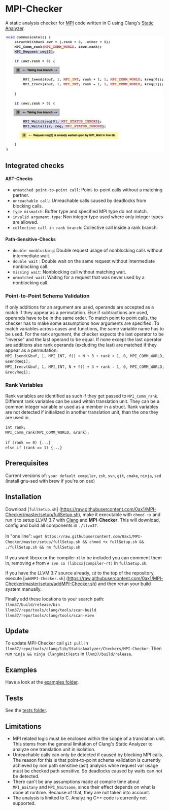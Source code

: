 # MPI-Checker
A static analysis checker for [MPI](https://en.wikipedia.org/wiki/Message_Passing_Interface) code
written in C using Clang's [Static Analyzer](http://clang-analyzer.llvm.org/).

<img src="https://github.com/0ax1/MPI-Checker/blob/master/screenshots/double_wait.jpg" width="500">

## Integrated checks
#### AST-Checks
- `unmatched point-to-point call`: Point-to-point calls without a matching partner.
- `unreachable call`: Unreachable calls caused by deadlocks from blocking calls.
- `type mismatch`: Buffer type and specified MPI type do not match.
- `invalid argument type`: Non integer type used where only integer types are allowed.
- `collective call in rank branch`: Collective call inside a rank branch.

#### Path-Sensitive-Checks
- `double nonblocking`: Double request usage of nonblocking calls without intermediate wait.
- `double wait` : Double wait on the same request without intermediate nonblocking call.
- `missing wait`: Nonblocking call without matching wait.
- `unmatched wait`: Waiting for a request that was never used by a nonblocking call.

### Point-to-Point Schema Validation
If only additions for an argument are used, operands are accepted as a match if they appear as a permutation.
Else if subtractions are used, operands have to be in the same order.
To match point to point calls, the checker has to make some assumptions how
arguments are specified. To match variables across cases and functions, the same variable name has to be used.
For the rank argument, the checker expects the last operator to be "inverse"
and the last operand to be equal.
If none except the last operator are additions also rank operands (excluding the last) are matched
if they appear as a permutation:
<br>`MPI_Isend(&buf, 1, MPI_INT, f() + N + 3 + rank + 1, 0, MPI_COMM_WORLD, &sendReq1);`<br>
`MPI_Irecv(&buf, 1, MPI_INT, N + f() + 3 + rank - 1, 0, MPI_COMM_WORLD, &recvReq1);`<br>

### Rank Variables
Rank variables are identified as such if they get passed to `MPI_Comm_rank`.
Different rank variables can be used within translation unit. They can be
a common integer variable or used as a member in a struct.
Rank variables are not detected if initialized in another translation unit, than
the one they are used in.

```
int rank;
MPI_Comm_rank(MPI_COMM_WORLD, &rank);

if (rank == 0) {...}
else if (rank == 1) {...}
```

## Prerequisites
Current versions of: `your default compiler`, `zsh`, `svn`, `git`, `cmake`,
`ninja`, `sed` (install gnu-sed with brew if you're on osx)

## Installation
Download [`fullSetup.sh`]
(https://raw.githubusercontent.com/0ax1/MPI-Checker/master/setup/fullSetup.sh),
make it executable with `chmod +x` and run it to setup LLVM 3.7 with
[Clang](http://clang.llvm.org/) and **MPI-Checker**. This will download, config
and build all components in `./llvm37`. <br><br>In "one line": `wget
https://raw.githubusercontent.com/0ax1/MPI-Checker/master/setup/fullSetup.sh &&
chmod +x fullSetup.sh && ./fullSetup.sh && rm fullSetup.sh` <br><br>If you want
libcxx or the compiler-rt to be included you can comment them in, removing
`#` from `# svn co (libcxx|compiler-rt)` in `fullSetup.sh`.

If you have the LLVM 3.7 source already, `cd` to the top of the repository,
execute [`addMPI-Checker.sh`]
(https://raw.githubusercontent.com/0ax1/MPI-Checker/master/setup/addMPI-Checker.sh)
and then rerun your build system manually.

Finally add these locations to your search path:<br>
`llvm37/build/release/bin`<br>
`llvm37/repo/tools/clang/tools/scan-build`<br>
`llvm37/repo/tools/clang/tools/scan-view`<br>

## Update
To update MPI-Checker call `git pull` in `llvm37/repo/tools/clang/lib/StaticAnalyzer/Checkers/MPI-Checker`.
Then run `ninja && ninja ClangUnitTests` in `llvm37/build/release`.


## Examples
Have a look at the [examples folder](https://github.com/0ax1/MPI-Checker/tree/master/examples).

## Tests
See the [tests folder](https://github.com/0ax1/MPI-Checker/tree/master/tests).

## Limitations
- MPI related logic must be enclosed within the scope of a translation unit.
  This stems from the general limitation of Clang's Static Analyzer to analyze one translation unit in isolation.
- Unreachable calls can only be detected if caused by blocking MPI calls. The reason for this is that
  point-to-point schema validation is currently achieved by non path sensitive (ast) analysis
  while request var usage must be checked path sensitive. So deadlocks caused by waits can not be detected.
- There can't be any assumptions made at compile time about `MPI_Waitany` and
  `MPI_Waitsome`, since their effect depends on what is done at runtime. Because
  of that, they are not taken into account.
- The analysis is limited to C. Analyzing C++ code is currently not supported.

